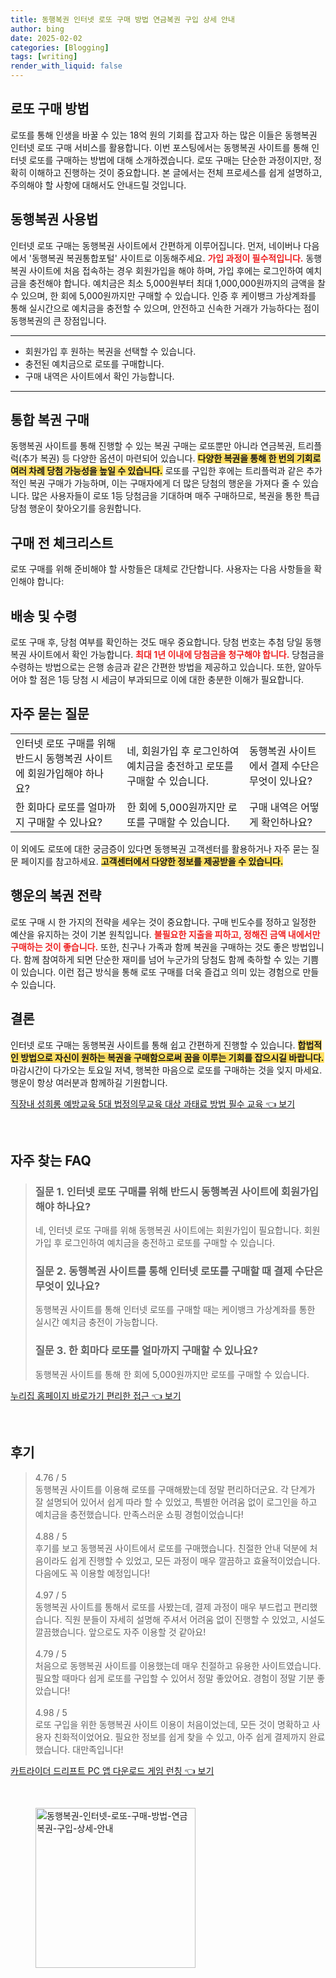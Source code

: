 ```yaml
---
title: 동행복권 인터넷 로또 구매 방법 연금복권 구입 상세 안내
author: bing
date: 2025-02-02
categories: [Blogging]
tags: [writing]
render_with_liquid: false
---
```



<h2 id='로또 구매 방법'>로또 구매 방법</h2>

<p>로또를 통해 인생을 바꿀 수 있는 18억 원의 기회를 잡고자 하는 많은 이들은 동행복권 인터넷 로또 구매 서비스를 활용합니다. 이번 포스팅에서는 동행복권 사이트를 통해 인터넷 로또를 구매하는 방법에 대해 소개하겠습니다. 로또 구매는 단순한 과정이지만, 정확히 이해하고 진행하는 것이 중요합니다. 본 글에서는 전체 프로세스를 쉽게 설명하고, 주의해야 할 사항에 대해서도 안내드릴 것입니다.</p>

<h2 id='동행복권 사용법'>동행복권 사용법</h2>

<p>인터넷 로또 구매는 동행복권 사이트에서 간편하게 이루어집니다. 먼저, 네이버나 다음에서 '동행복권 복권통합포털' 사이트로 이동해주세요. <b><span style="color: #ee2323;">가입 과정이 필수적입니다.</span></b> 동행복권 사이트에 처음 접속하는 경우 회원가입을 해야 하며, 가입 후에는 로그인하여 예치금을 충전해야 합니다. 예치금은 최소 5,000원부터 최대 1,000,000원까지의 금액을 찰 수 있으며, 한 회에 5,000원까지만 구매할 수 있습니다. 인증 후 케이뱅크 가상계좌를 통해 실시간으로 예치금을 충전할 수 있으며, 안전하고 신속한 거래가 가능하다는 점이 동행복권의 큰 장점입니다.</p>

<hr />

<ul>
    <li>회원가입 후 원하는 복권을 선택할 수 있습니다.</li>
    <li>충전된 예치금으로 로또를 구매합니다.</li>
    <li>구매 내역은 사이트에서 확인 가능합니다.</li>
</ul>

<hr />

<h2 id='통합 복권 구매'>통합 복권 구매</h2>

<p>동행복권 사이트를 통해 진행할 수 있는 복권 구매는 로또뿐만 아니라 연금복권, 트리플럭(추가 복권) 등 다양한 옵션이 마련되어 있습니다. <b><span style="background-color: #ffe066;">다양한 복권을 통해 한 번의 기회로 여러 차례 당첨 가능성을 높일 수 있습니다.</span></b> 로또를 구입한 후에는 트리플럭과 같은 추가적인 복권 구매가 가능하며, 이는 구매자에게 더 많은 당첨의 행운을 가져다 줄 수 있습니다. 많은 사용자들이 로또 1등 당첨금을 기대하며 매주 구매하므로, 복권을 통한 특급 당첨 행운이 찾아오기를 응원합니다.</p>

<h2 id='구매 전 체크리스트'>구매 전 체크리스트</h2>

<p>로또 구매를 위해 준비해야 할 사항들은 대체로 간단합니다. 사용자는 다음 사항들을 확인해야 합니다:</p>

<h2 id='배송 및 수령'>배송 및 수령</h2>

<p>로또 구매 후, 당첨 여부를 확인하는 것도 매우 중요합니다. 당첨 번호는 추첨 당일 동행복권 사이트에서 확인 가능합니다. <b><span style="color: #ee2323;">최대 1년 이내에 당첨금을 청구해야 합니다.</span></b> 당첨금을 수령하는 방법으로는 은행 송금과 같은 간편한 방법을 제공하고 있습니다. 또한, 알아두어야 할 점은 1등 당첨 시 세금이 부과되므로 이에 대한 충분한 이해가 필요합니다.</p>

<h2 id='자주 묻는 질문'>자주 묻는 질문</h2>

<table>
    <tr>
        <td>인터넷 로또 구매를 위해 반드시 동행복권 사이트에 회원가입해야 하나요?</td>
        <td>네, 회원가입 후 로그인하여 예치금을 충전하고 로또를 구매할 수 있습니다.</td>
        <td>동행복권 사이트에서 결제 수단은 무엇이 있나요?</td>
    </tr>
    <tr>
        <td>한 회마다 로또를 얼마까지 구매할 수 있나요?</td>
        <td>한 회에 5,000원까지만 로또를 구매할 수 있습니다.</td>
        <td>구매 내역은 어떻게 확인하나요?</td>
    </tr>
</table>

<p>이 외에도 로또에 대한 궁금증이 있다면 동행복권 고객센터를 활용하거나 자주 묻는 질문 페이지를 참고하세요. <b><span style="background-color: #ffe066;">고객센터에서 다양한 정보를 제공받을 수 있습니다.</span></b></p>

<h2 id='행운의 복권 전략'>행운의 복권 전략</h2>

<p>로또 구매 시 한 가지의 전략을 세우는 것이 중요합니다. 구매 빈도수를 정하고 일정한 예산을 유지하는 것이 기본 원칙입니다. <b><span style="color: #ee2323;">불필요한 지출을 피하고, 정해진 금액 내에서만 구매하는 것이 좋습니다.</span></b> 또한, 친구나 가족과 함께 복권을 구매하는 것도 좋은 방법입니다. 함께 참여하게 되면 단순한 재미를 넘어 누군가의 당첨도 함께 축하할 수 있는 기쁨이 있습니다. 이런 접근 방식을 통해 로또 구매를 더욱 즐겁고 의미 있는 경험으로 만들 수 있습니다.</p>

<h2 id='결론'>결론</h2>

<p>인터넷 로또 구매는 동행복권 사이트를 통해 쉽고 간편하게 진행할 수 있습니다. <b><span style="background-color: #ffe066;">합법적인 방법으로 자신이 원하는 복권을 구매함으로써 꿈을 이루는 기회를 잡으시길 바랍니다.</span></b> 마감시간이 다가오는 토요일 저녁, 행복한 마음으로 로또를 구매하는 것을 잊지 마세요. 행운이 항상 여러분과 함께하길 기원합니다.</p>


<p><a class="click-button" title="직장내 성희롱 예방교육 5대 법정의무교육 대상 과태료 방법 필수 교육" href="https://yellowplanner.github.io/posts/%EC%A7%81%EC%9E%A5%EB%82%B4-%EC%84%B1%ED%9D%AC%EB%A1%B1-%EC%98%88%EB%B0%A9%EA%B5%90%EC%9C%A1-5%EB%8C%80-%EB%B2%95%EC%A0%95%EC%9D%98%EB%AC%B4%EA%B5%90%EC%9C%A1-%EB%8C%80%EC%83%81-%EA%B3%BC%ED%83%9C%EB%A3%8C-%EB%B0%A9%EB%B2%95-%ED%95%84%EC%88%98-%EA%B5%90%EC%9C%A1/" rel="dofollow">직장내 성희롱 예방교육 5대 법정의무교육 대상 과태료 방법 필수 교육 👈 보기</a></p><br>
<h2 id='자주_찾는_FAQ'>자주 찾는 FAQ</h2>
<div itemscope="" itemtype="https://schema.org/FAQPage"> 
<blockquote> 
<div itemscope="" itemprop="mainEntity" itemtype="https://schema.org/Question"> 
<h3 itemprop="name">질문 1. 인터넷 로또 구매를 위해 반드시 동행복권 사이트에 회원가입해야 하나요?</h3> 
<div itemscope="" itemprop="acceptedAnswer" itemtype="https://schema.org/Answer"> 
<span itemprop="text"> 
<p>네, 인터넷 로또 구매를 위해 동행복권 사이트에는 회원가입이 필요합니다. 회원가입 후 로그인하여 예치금을 충전하고 로또를 구매할 수 있습니다.</p> 
</span> 
</div> 
</div> 

<div itemscope="" itemprop="mainEntity" itemtype="https://schema.org/Question"> 
<h3 itemprop="name">질문 2. 동행복권 사이트를 통해 인터넷 로또를 구매할 때 결제 수단은 무엇이 있나요?</h3> 
<div itemscope="" itemprop="acceptedAnswer" itemtype="https://schema.org/Answer"> 
<span itemprop="text"> 
<p>동행복권 사이트를 통해 인터넷 로또를 구매할 때는 케이뱅크 가상계좌를 통한 실시간 예치금 충전이 가능합니다.</p> 
</span> 
</div> 
</div> 

<div itemscope="" itemprop="mainEntity" itemtype="https://schema.org/Question"> 
<h3 itemprop="name">질문 3. 한 회마다 로또를 얼마까지 구매할 수 있나요?</h3> 
<div itemscope="" itemprop="acceptedAnswer" itemtype="https://schema.org/Answer"> 
<span itemprop="text"> 
<p>동행복권 사이트를 통해 한 회에 5,000원까지만 로또를 구매할 수 있습니다.</p> 
</span> 
</div> 
</div> 
</blockquote> 
</div>
<p><a class="click-button" title="누리집 홈페이지 바로가기 편리한 접근" href="https://yellowplanner.github.io/posts/%EB%88%84%EB%A6%AC%EC%A7%91-%ED%99%88%ED%8E%98%EC%9D%B4%EC%A7%80-%EB%B0%94%EB%A1%9C%EA%B0%80%EA%B8%B0-%ED%8E%B8%EB%A6%AC%ED%95%9C-%EC%A0%91%EA%B7%BC/" rel="dofollow">누리집 홈페이지 바로가기 편리한 접근 👈 보기</a></p><br>
<h2 id='후기'>후기</h2>
<div itemscope itemtype="https://schema.org/Product">
  <blockquote>
  <div itemprop="review" itemscope itemtype="https://schema.org/Review">
      <div itemprop="reviewRating" itemscope itemtype="https://schema.org/Rating"> <span itemprop="ratingValue">4.76</span> / <span itemprop="bestRating">5</span> </div>
      <span itemprop="reviewBody">동행복권 사이트를 이용해 로또를 구매해봤는데 정말 편리하더군요. 각 단계가 잘 설명되어 있어서 쉽게 따라 할 수 있었고, 특별한 어려움 없이 로그인을 하고 예치금을 충전했습니다. 만족스러운 쇼핑 경험이었습니다!</span>
  </div>
  <br>
  <div itemprop="review" itemscope itemtype="https://schema.org/Review">
      <div itemprop="reviewRating" itemscope itemtype="https://schema.org/Rating"> <span itemprop="ratingValue">4.88</span> / <span itemprop="bestRating">5</span> </div>
      <span itemprop="reviewBody">후기를 보고 동행복권 사이트에서 로또를 구매했습니다. 친절한 안내 덕분에 처음이라도 쉽게 진행할 수 있었고, 모든 과정이 매우 깔끔하고 효율적이었습니다. 다음에도 꼭 이용할 예정입니다!</span>
  </div>
  <br>
  <div itemprop="review" itemscope itemtype="https://schema.org/Review">
      <div itemprop="reviewRating" itemscope itemtype="https://schema.org/Rating"> <span itemprop="ratingValue">4.97</span> / <span itemprop="bestRating">5</span> </div>
      <span itemprop="reviewBody">동행복권 사이트를 통해서 로또를 사봤는데, 결제 과정이 매우 부드럽고 편리했습니다. 직원 분들이 자세히 설명해 주셔서 어려움 없이 진행할 수 있었고, 시설도 깔끔했습니다. 앞으로도 자주 이용할 것 같아요!</span>
  </div>
  <br>
  <div itemprop="review" itemscope itemtype="https://schema.org/Review">
      <div itemprop="reviewRating" itemscope itemtype="https://schema.org/Rating"> <span itemprop="ratingValue">4.79</span> / <span itemprop="bestRating">5</span> </div>
      <span itemprop="reviewBody">처음으로 동행복권 사이트를 이용했는데 매우 친절하고 유용한 사이트였습니다. 필요할 때마다 쉽게 로또를 구입할 수 있어서 정말 좋았어요. 경험이 정말 기분 좋았습니다!</span>
  </div>
  <br>
  <div itemprop="review" itemscope itemtype="https://schema.org/Review">
      <div itemprop="reviewRating" itemscope itemtype="https://schema.org/Rating"> <span itemprop="ratingValue">4.98</span> / <span itemprop="bestRating">5</span> </div>
      <span itemprop="reviewBody">로또 구입을 위한 동행복권 사이트 이용이 처음이었는데, 모든 것이 명확하고 사용자 친화적이었어요. 필요한 정보를 쉽게 찾을 수 있고, 아주 쉽게 결제까지 완료했습니다. 대만족입니다!</span>
  </div>
  </blockquote>
</div>
<p><a class="click-button" title="카트라이더 드리프트 PC 앱 다운로드 게임 런칭" href="https://yellowplanner.github.io/posts/%EC%B9%B4%ED%8A%B8%EB%9D%BC%EC%9D%B4%EB%8D%94-%EB%93%9C%EB%A6%AC%ED%94%84%ED%8A%B8-PC-%EC%95%B1-%EB%8B%A4%EC%9A%B4%EB%A1%9C%EB%93%9C-%EA%B2%8C%EC%9E%84-%EB%9F%B0%EC%B9%AD/" rel="dofollow">카트라이더 드리프트 PC 앱 다운로드 게임 런칭 👈 보기</a></p><br>
<figure class="image"><img src="https://yellowplanner.github.io/assets/img/thumbnail/동행복권-인터넷-로또-구매-방법-연금복권-구입-상세-안내.webp" alt="동행복권-인터넷-로또-구매-방법-연금복권-구입-상세-안내" width="256" height="256"></figure>